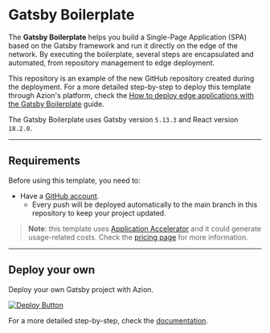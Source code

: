 # Gatsby Boilerplate

The **Gatsby Boilerplate** helps you build a Single-Page Application (SPA) based on the Gatsby framework and run it directly on the edge of the network. By executing the boilerplate, several steps are encapsulated and automated, from repository management to edge deployment.

This repository is an example of the new GitHub repository created during the deployment. For a more detailed step-by-step to deploy this template through Azion's platform, check the [How to deploy edge applications with the Gatsby Boilerplate](https://www.azion.com/en/documentation/guides/gatsby-boilerplate/) guide.

The Gatsby Boilerplate uses Gatsby version `5.13.3` and React version `18.2.0`.

---

## Requirements

Before using this template, you need to:

- Have a [GitHub account](https://github.com/signup).
  - Every push will be deployed automatically to the main branch in this repository to keep your project updated.

> **Note**: this template uses [Application Accelerator](https://www.azion.com/en/documentation/products/build/edge-application/application-accelerator/) and it could generate usage-related costs. Check the [pricing page](https://www.azion.com/en/pricing/) for more information.

---

##  Deploy your own

Deploy your own Gatsby project with Azion.

[![Deploy Button](https://www.azion.com/button/)](https://console.azion.com/create/gatsby/gatsby-boilerplate "Deploy with Azion")

For a more detailed step-by-step, check the [documentation](https://www.azion.com/en/documentation/guides/gatsby-boilerplate/).